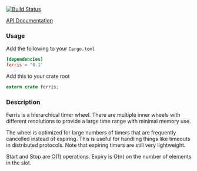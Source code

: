 [![Build
Status](https://travis-ci.org/andrewjstone/ferris.svg?branch=master)](https://travis-ci.org/andrewjstone/amy)

[API Documentation](https://docs.rs/ferris)

### Usage

Add the following to your `Cargo.toml`

```toml
[dependencies]
ferris = "0.1"
```

Add this to your crate root

```rust
extern crate ferris;
```

### Description
Ferris is a hierarchical timer wheel. There are multiple inner wheels with different resolutions to provide
a large time range with minimal memory use.

The wheel is optimized for large numbers of timers that are frequently cancelled instead of
expiring. This is useful for handling things like timeouts in distributed protocols. Note that
expiring timers are still very lightweight.

Start and Stop are O(1) operations. Expiry is O(n) on the number of elements in the slot.

